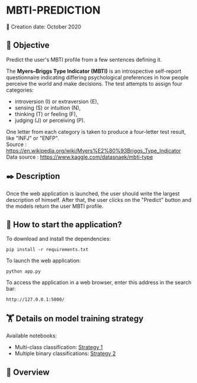 # MBTI-PREDICTION

:date: Creation date: October 2020 

## :dart: Objective

Predict the user's MBTI profile from a few sentences defining it.

The **Myers–Briggs Type Indicator (MBTI)** is an introspective self-report questionnaire indicating differing psychological preferences in how people perceive the world and make decisions. The test attempts to assign four categories:
- introversion (I) or extraversion (E),
- sensing (S) or intuition (N), 
- thinking (T) or feeling (F), 
- judging (J) or perceiving (P).

One letter from each category is taken to produce a four-letter test result, like "INFJ" or "ENFP".
<br>Source : https://en.wikipedia.org/wiki/Myers%E2%80%93Briggs_Type_Indicator
<br>Data source : https://www.kaggle.com/datasnaek/mbti-type

## :black_nib: Description

Once the web application is launched, the user should write the largest description of himself. After that, the user clicks on the "Predict" button and the models return the user MBTI profile.

## :rocket: How to start the application?

To download and install the dependencies:
```
pip install -r requirements.txt
```
To launch the web application:
```
python app.py
```
To access the application in a web browser, enter this address in the search bar:
```
http://127.0.0.1:5000/
```

## :weight_lifting: Details on model training strategy

Available notebooks:
- Multi-class classification: [Strategy 1](notebooks/Strategy&#32;1.ipynb)
- Multiple binary classifications: [Strategy 2](notebooks/Strategy&#32;2.ipynb)

## :eyes: Overview



